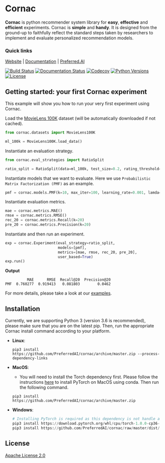 # Cornac

**Cornac** is python recommender system library for **easy**, **effective** and **efficient** experiments. Cornac is **simple** and **handy**. It is designed from the ground-up to faithfully reflect the standard steps taken by researchers to implement and evaluate personalized recommendation models.

### Quick links

[Website](https://cornac.preferred.ai/) |
[Documentation](https://cornac.readthedocs.io/en/latest/index.html) |
[Preferred.AI](https://preferred.ai/)

[![Build Status](https://www.travis-ci.org/PreferredAI/cornac.svg?branch=master)](https://www.travis-ci.org/PreferredAI/cornac)
[![Documentation Status](https://readthedocs.org/projects/cornac/badge/?version=latest)](https://cornac.readthedocs.io/en/latest/?badge=latest)
[![Codecov](https://codecov.io/gh/PreferredAI/cornac/branch/master/graph/badge.svg)](https://codecov.io/gh/PreferredAI/cornac)
[![Python Versions](https://img.shields.io/badge/python-3.6-blue.svg)](https://cornac.preferred.ai/)
[![License](https://img.shields.io/badge/License-Apache%202.0-yellowgreen.svg)](https://opensource.org/licenses/Apache-2.0)

## Getting started: your first Cornac experiment

This example will show you how to run your very first experiment using Cornac. 

Load the [MovieLens 100K](https://grouplens.org/datasets/movielens/100k/) dataset (will be automatically downloaded if not cached).
```python
from cornac.datasets import MovieLens100K

ml_100k = MovieLens100K.load_data()
```

Instantiate an evaluation strategy.
```python
from cornac.eval_strategies import RatioSplit

ratio_split = RatioSplit(data=ml_100k, test_size=0.2, rating_threshold=4.0, exclude_unknowns=False)
```

Instantiate models that we want to evaluate. Here we use `Probabilistic Matrix Factorization (PMF)` as an example.
```python
pmf = cornac.models.PMF(k=10, max_iter=100, learning_rate=0.001, lamda=0.001)
```

Instantiate evaluation metrics.
```python
mae = cornac.metrics.MAE()
rmse = cornac.metrics.RMSE()
rec_20 = cornac.metrics.Recall(k=20)
pre_20 = cornac.metrics.Precision(k=20)
```

Instantiate and then run an experiment.
```python
exp = cornac.Experiment(eval_strategy=ratio_split,
                        models=[pmf],
                        metrics=[mae, rmse, rec_20, pre_20],
                        user_based=True)
exp.run()
```

**Output**

```
          MAE      RMSE  Recall@20  Precision@20
PMF  0.760277  0.919413   0.081803        0.0462
```

For more details, please take a look at our [examples](examples).


## Installation

Currently, we are supporting Python 3 (version 3.6 is recommended), please make sure that you are on the latest pip.
Then, run the appropriate Cornac install command according to your platform.

* **Linux**:
	```
	pip3 install https://github.com/PreferredAI/cornac/archive/master.zip --process-dependency-links
	```

* **MacOS**:
	- You will need to install the Torch dependency first. Please follow the instructions [here](https://pytorch.org/) to install PyTorch on MacOS using conda. Then run the following command.
	```
	pip3 install https://github.com/PreferredAI/cornac/archive/master.zip
	```
	
* **Windows**:
 
	```python
	# Installing PyTorch is required as this dependency is not handle automatically.
	pip3 install https://download.pytorch.org/whl/cpu/torch-1.0.0-cp36-cp36m-win_amd64.whl
	pip3 install https://github.com/PreferredAI/cornac/raw/master/dist/cornac-0.1.0-cp36-cp36m-win_amd64.whl
	```

## License

[Apache License 2.0](LICENSE.md)
